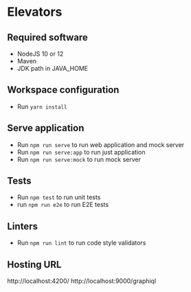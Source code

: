 # Elevators

## Required software

- NodeJS 10 or 12
- Maven
- JDK path in JAVA_HOME

## Workspace configuration

- Run `yarn install`

## Serve application

- Run `npm run serve` to run web application and mock server
- Run `npm run serve:app` to run just application
- Run `npm run serve:mock` to run mock server

## Tests

- Run `npm test` to run unit tests
- run `npm run e2e` to run E2E tests

## Linters

- Run `npm run lint` to run code style validators

## Hosting URL

http://localhost:4200/
http://localhost:9000/graphiql

